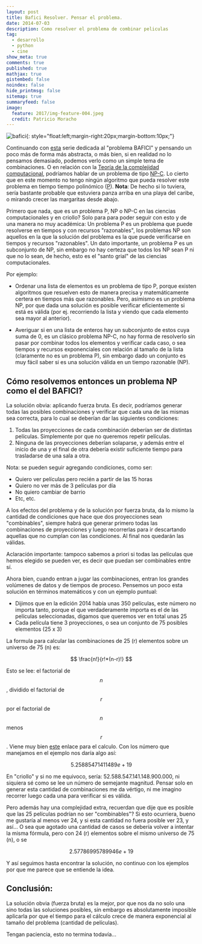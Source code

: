 ```yaml
---
layout: post
title: Bafici Resolver. Pensar el problema.
date: 2014-07-03
description: Como resolver el problema de combinar peliculas
tag:
  - desarrollo
  - python
  - cine
show_meta: true
comments: true
published: true
mathjax: true
gistembed: false
noindex: false
hide_printmsg: false
sitemap: true
summaryfeed: false
image:
  feature: 2017/img-feature-004.jpeg
  credit: Patricio Moracho
---
```


![bafici][bafici]{: style="float:left;margin-right:20px;margin-bottom:10px;"}

Continuando con [esta](Bafici-resolver-el-problema) serie
dedicada al "problema BAFICI" y pensando un poco más de forma más abstracta, o
más bien, si en realidad no lo pensamos demasiado, podemos verlo como un simple
tema de combinaciones. O en relación con la [Teoría de la complejidad
computacional](http://es.wikipedia.org/wiki/Teor%C3%ADa_de_la_complejidad_computacional),
podríamos hablar de un problema de tipo
[NP-C](http://es.wikipedia.org/wiki/NP-completo). Lo cierto que en este momento
no tengo ningún algoritmo que pueda resolver este problema en tiempo tiempo
polinómico ([P](http://es.wikipedia.org/wiki/P_(clase_de_complejidad))).
**Nota**: De hecho si lo tuviera, sería bastante probable que estuviera panza
arriba en una playa del caribe, o mirando crecer las margaritas desde abajo.

Primero que nada, que es un problema P, NP o NP-C en las ciencias
computacionales y en criollo? Solo para para poder seguir con esto y de una
manera no muy académica: Un problema P es un problema que puede resolverse en
tiempos y con recursos "razonables", los problemas NP son aquellos en la que la
solución del problema es la que puede verificarse en tiempos y recursos
"razonables". Un dato importante, un problema P es un subconjunto de NP, sin
embargo no hay certeza que todos los NP sean P ni que no lo sean, de hecho,
esto es el "santo grial" de las ciencias computacionales.

Por ejemplo:

* Ordenar una lista de elementos es un problema de tipo P, porque existen
algoritmos que resuelven esto de manera precisa y matemáticamente certera en
tiempos más que razonables. Pero, asimismo es un problema NP, por que dada una
solución es posible verificar eficientemente si está es válida (por ej.
recorriendo la lista y viendo que cada elemento sea mayor al anterior).

* Averiguar si en una lista de enteros hay un subconjunto de estos cuya suma de
0, es un clásico problema NP-C, no hay forma de resolverlo sin pasar por combinar
todos los elementos y verificar cada caso, o sea tiempos y recursos
exponenciales con relación al tamaño de la lista (claramente no es un problema
P), sin embargo dado un conjunto es muy fácil saber si es una solución válida
en un tiempo razonable (NP).

## Cómo resolvemos entonces un problema NP como el del BAFICI?

La solución obvia: aplicando fuerza bruta. Es decir, podríamos generar todas
las posibles combinaciones y verificar que cada una de las mismas sea correcta,
para lo cual se deberían dar las siguientes condiciones:

1. Todas las proyecciones de cada combinación deberían ser de distintas
   películas. Simplemente por que no queremos repetir películas.
2. Ninguna de las proyecciones deberían solaparse, y además entre el inicio de
   una y el final de otra debería existir suficiente tiempo para trasladarse de
   una sala a otra.

Nota: se pueden seguir agregando condiciones, como ser:

* Quiero ver películas pero recién a partir de las 15 horas
* Quiero no ver más de 3 películas por día
* No quiero cambiar de barrio
* Etc, etc.

A los efectos del problema y de la solución por fuerza bruta, da lo mismo la
cantidad de condiciones que hace que dos proyecciones sean "combinables",
siempre habrá que generar primero todas las combinaciones de proyecciones y
luego recorrerlas  para ir descartando aquellas que no cumplan con las
condiciones. Al final nos quedarán las válidas. 

Aclaración importante: tampoco sabemos a priori si todas las películas que hemos
elegido se pueden ver, es decir que puedan ser combinables entre sí.

Ahora bien, cuando entran a jugar las combinaciones, entran los grandes
volúmenes de datos y de tiempos de proceso. Pensemos un poco esta solución en
términos matemáticos y con un ejemplo puntual:

* Dijimos que en la edición 2014 había unas 350 películas, este número no
  importa tanto, porque el que verdaderamente importa es el de las películas
  seleccionadas, digamos que queremos ver en total unas 25
* Cada película tiene 3 proyecciones, o sea un conjunto de 75 posibles
  elementos (25 x 3)

La formula para calcular las combinaciones de 25 (r) elementos  sobre un
universo de 75 (n) es: 

$$ \frac{n!}{r!*(n-r)!} $$

Esto se lee: el factorial de $$ n $$, dividido el factorial de $$ r $$ por el factorial
de $$ n $$ menos $$ r $$. Viene muy bien
[este](http://www.disfrutalasmatematicas.com/combinatoria/combinaciones-permutaciones-calculadora.html)
enlace para el calculo. Con los número que manejamos en el ejemplo nos daría
algo así:

$$ 5.25885471411489e+19 $$

En "criollo" y si no me equivoco, sería: 52.588.547.141.148.900.000, ni
siquiera sé como se lee un número de semejante magnitud. Pensar solo en generar
esta cantidad de combinaciones me da vértigo, ni me imagino recorrer luego cada
una para verificar si es válida.

Pero además hay una complejidad extra, recuerdan que dije que es posible que
las 25 películas podrían no ser "combinables"? Si esto ocurriera, bueno me
gustaría al menos ver 24, y si esta cantidad no fuera posible ver 23, y así...
O sea que agotado una cantidad de casos se debería volver a intentar la misma
fórmula, pero con 24 (r) elementos sobre el mismo universo de 75 (n), o se

$$ 2.57786995789946e+19 $$


Y así seguimos hasta encontrar la solución, no continuo con los ejemplos por
que me parece que se entiende la idea.

## Conclusión:

La solución obvia (fuerza bruta) es la mejor, por que nos da no solo una sino
todas las soluciones posibles, sin embargo es absolutamente imposible aplicarla
por que el tiempo para el cálculo crece de manera exponencial al tamaño del
problema (cantidad de películas).

Tengan paciencia, esto no termina todavía...

[bafici]: {{site.baseurl}}/images/2014/bafici_01.jpg
